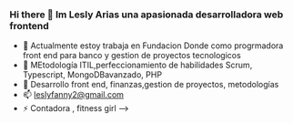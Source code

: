 ### Hi there 👋  Im Lesly Arias una apasionada desarrolladora web frontend



- 🔭 Actualmente estoy trabaja en Fundacion  Donde como progrmadora front end para banco y  gestion de proyectos  tecnologicos
- 🌱 MEtodología ITIL,perfeccionamiento de habilidades Scrum, Typescript, MongoDBavanzado, PHP
- 💬 Desarrollo front end, finanzas,gestion de proyectos, metodologías 
- 📫 leslyfanny2@gmail.com
- ⚡ Contadora , fitness girl
-->
